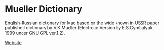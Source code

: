 # Mueller Dictionary

English-Russian dictionary for Mac based on the wide known in USSR paper published dictionary
by V.K.Mueller (Electronc Version by E.S.Cymbalyuk 1999 under GNU GPL ver.1.2).

[Website](https://gbazil.github.io/md.html)
